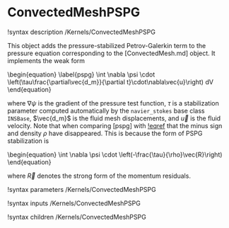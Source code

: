 # ConvectedMeshPSPG

!syntax description /Kernels/ConvectedMeshPSPG

This object adds the pressure-stabilized Petrov-Galerkin term to the pressure
equation corresponding to the [ConvectedMesh.md] object. It implements the
weak form

\begin{equation}
\label{pspg}
\int \nabla \psi \cdot \left(\tau\frac{\partial\vec{d_m}}{\partial t}\cdot\nabla\vec{u}\right) dV
\end{equation}

where $\nabla \psi$ is the gradient of the pressure test function, $\tau$ is a
stabilization parameter computed automatically by the `navier_stokes` base class
`INSBase`, $\vec{d_m}$ is the fluid mesh displacements, and
$\vec{u}$ is the fluid velocity. Note that when comparing [pspg] with
[!eqref](ConvectedMesh.md#convection) that the minus sign and density $\rho$ have
disappeared. This is because the form of PSPG stabilization is

\begin{equation}
\int \nabla \psi \cdot \left(-\frac{\tau}{\rho}\vec{R}\right)
\end{equation}

where $\vec{R}$ denotes the strong form of the momentum residuals.

!syntax parameters /Kernels/ConvectedMeshPSPG

!syntax inputs /Kernels/ConvectedMeshPSPG

!syntax children /Kernels/ConvectedMeshPSPG
